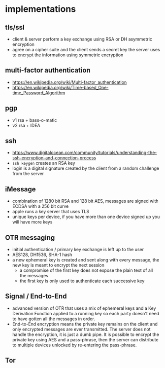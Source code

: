 # implementations

## tls/ssl
* client & server perform a key exchange using RSA or DH asymmetric encryption
* agree on a cipher suite and the client sends a secret key the server uses to encrypt the information using symmetric encryption

## multi-factor authentication
* https://en.wikipedia.org/wiki/Multi-factor_authentication
* https://en.wikipedia.org/wiki/Time-based_One-time_Password_Algorithm

## pgp
* v1 rsa + bass-o-matic
* v2 rsa + IDEA

## ssh
* https://www.digitalocean.com/community/tutorials/understanding-the-ssh-encryption-and-connection-process
* `ssh keygen` creates an RSA key
* login is a digital signature created by the client from a random challenge from the server

## iMessage
* combination of 1280 bit RSA and 128 bit AES, messages are signed with ECDSA with a 256 bit curve
* apple runs a key server that uses TLS
* unique keys per device, if you have more than one device signed up you will have more keys

## OTR messaging
* initial authentication / primary key exchange is left up to the user
* AES128, DH1536, SHA-1 hash
* a new ephemeral key is created and sent along with every message, the new key is meant to encrypt the next session
  * a compromise of the first key does not expose the plain text of all the messages
  * the first key is only used to authenticate each successive key

## Signal / End-to-End
* advanced version of OTR that uses a mix of ephemeral keys and a Key Derivation Function applied to a running key so each party doesn't need to have gotten all the messages in order.
* End-to-End encryption means the private key remains on the client and only encrypted messages are ever transmitted.  The server does not handle the encryption, it is just a dumb pipe.  It is possible to encrypt the private key using AES and a pass-phrase, then the server can distribute to multiple devices unlocked by re-entering the pass-phrase.

## Tor
